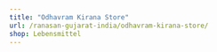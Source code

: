 ```yaml
---
title: "Odhavram Kirana Store"
url: /ranasan-gujarat-india/odhavram-kirana-store/
shop: Lebensmittel
---
```

